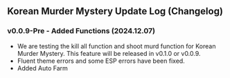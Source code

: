 ## **Korean Murder Mystery Update Log (Changelog)**

### v0.0.9-Pre - Added Functions (2024.12.07)
- We are testing the kill all function and shoot murd function for Korean Murder Mystery. This feature will be released in v0.1.0 or v0.0.9.
- Fluent theme errors and some ESP errors have been fixed.
- Added Auto Farm
